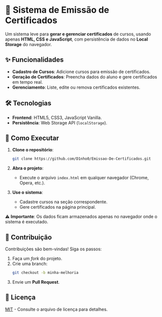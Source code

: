 # 📜 Sistema de Emissão de Certificados

Um sistema leve para **gerar e gerenciar certificados** de cursos, usando apenas **HTML, CSS e JavaScript**, com persistência de dados no **Local Storage** do navegador.

## ✨ Funcionalidades
- **Cadastro de Cursos**: Adicione cursos para emissão de certificados.
- **Geração de Certificados**: Preencha dados do aluno e gere certificados em tempo real.
- **Gerenciamento**: Liste, edite ou remova certificados existentes.

## 🛠️ Tecnologias
- **Frontend**: HTML5, CSS3, JavaScript Vanilla.
- **Persistência**: Web Storage API (`localStorage`).

## 🚀 Como Executar
1. **Clone o repositório**:
   ```bash
   git clone https://github.com/D1nho0/Emissao-De-Certificados.git
   ```
2. **Abra o projeto**:
   - Execute o arquivo `index.html` em qualquer navegador (Chrome, Opera, etc.).

3. **Use o sistema**:
   - Cadastre cursos na seção correspondente.
   - Gere certificados na página principal.

⚠️ **Importante**: Os dados ficam armazenados apenas no navegador onde o sistema é executado.

## 🤝 Contribuição
Contribuições são bem-vindas! Siga os passos:
1. Faça um *fork* do projeto.
2. Crie uma branch:
   ```bash
   git checkout -b minha-melhoria
   ```
3. Envie um **Pull Request**.

## 📜 Licença
[MIT](LICENSE) - Consulte o arquivo de licença para detalhes.
